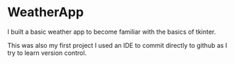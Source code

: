 # WeatherApp

I built a basic weather app to become familiar with the basics of tkinter.

This was also my first project I used an IDE to commit directly to github as I try to learn version control.
